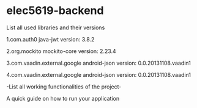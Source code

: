 # elec5619-backend

List all used libraries and their versions

1.com.auth0
  java-jwt
  version: 3.8.2


2.org.mockito
  mockito-core
  version: 2.23.4
      
3.com.vaadin.external.google
  android-json
	version: 0.0.20131108.vaadin1

4.com.vaadin.external.google
	android-json
	version: 0.0.20131108.vaadin1


-List all working functionalities of the project-





A quick guide on how to run your application

